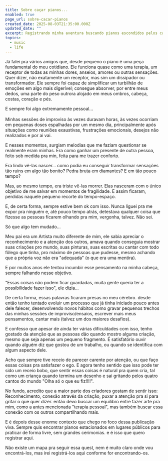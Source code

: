 ```yaml
---
title: Sobre caçar pianos...
enabled: true
page_url: sobre-cacar-pianos
created_date: 2025-08-03T21:35:00.000Z
updated_date: ""
excerpt: Registrando minha aventura buscando pianos escondidos pelos cantos das cidades.
topics:
  - music
  - life
---
```

Já falei pra vários amigos que, desde pequeno o piano é uma peça fundamental do meu cotidiano. Ele funciona quase como uma terapia, um receptor de todas as minhas dores, anseios, amores ou outras sensações. Quer dizer, não exatamente um receptor, mas sim um dissipador ou transformador. Ele sempre foi capaz de simplificar um turbilhão de emoções em algo mais digerível; consegue absorver, por entre meus dedos, uma parte do peso outrora alojado em meus ombros, cabeça, costas, coração e pés.

E sempre foi algo extremamente pessoal...\
\
Minhas sessões de improviso às vezes duravam horas, às vezes ocorriam em pequenas doses espalhadas por um mesmo dia, principalmente após situações como reuniões exaustivas, frustrações emocionais, desejos não realizados e por ai vai.

E nesses momentos, surgiam melodias que me faziam questionar se realmente eram minhas. Era como ganhar um presente de outra pessoa, feito sob medida pra min, feita para me trazer conforto. 

Era lindo vê-las nascer... como podia eu conseguir transformar sensações tão ruins em algo tão bonito? Pedra bruta em diamantes? E em tão pouco tempo?

Mas, ao mesmo tempo, era triste vê-las morrer. Elas nasceram com o único objetivo de me salvar em momentos de fragilidade. E assim ficaram, perdidas naquele pequeno recorte do tempo-espaço.

E, de certa forma, sempre estive bem ok com isso. Nunca liguei pra me expor pra ninguém e, até pouco tempo atrás, detestava qualquer coisa que fizesse as pessoas ficarem olhando pra mim, vergonha, talvez. Não sei.

Só que algo tem mudado...

Meu pai era um Artista muito diferente de mim, ele sabia apreciar o reconhecimento e a atenção dos outros, amava quando conseguia mostrar suas criações pro mundo, suas pinturas, suas escritas ou cantar com todo fôlego que tinha, pro máximo de pessoas que pudesse, mesmo achando que a própria voz não era "adequada" (o que era uma mentira).  

E por muitos anos ele tentou incumbir esse pensamento na minha cabeça, sempre falhando nesse objetivo.

"Essas coisas não podem ficar guardadas, muita gente queria ter a possibilidade fazer isso", ele dizia... 

De certa forma, essas palavras ficaram presas no meu cérebro. desde então tenho tentado evoluir um processo que já tinha iniciado pouco antes dele falecer, desenvolvendo novos hábitos como gravar pequenos trechos das minhas sessões de improviso/ensaios, escrever mais meus pensamentos, cantar mais (talvez um dos maiores desafios).

E confesso que apesar de ainda ter várias dificuldades com isso, tenho gostado da atenção que as pessoas dão quando mostro alguma criação, mesmo que seja apenas um pequeno fragmento. É satisfatório ouvir quando alguém diz que gostou de um trabalho, ou quando se identifica com algum aspecto dele.

Acho que sempre tive receio de parecer carente por atenção, ou que faço essas coisas pra satisfazer o ego. E agora tenho sentido que isso pode ter sido um receio bobo, que sentir essas coisas é natural pra quem cria, tal como um criança quando termina um desenho e sai gritando pelos quatro cantos do mundo "Olha só o que eu fiz!!!!".

No fundo, acredito que a maior parte dos criadores gostam de sentir isso: Reconhecimento, conexão através da criação, puxar a atenção pra si para gritar o que quer dizer. então devo buscar um equilibro entre fazer arte pra mim, como a antes mencionada "terapia pessoal", mas também buscar essa conexão com os outros compartilhando mais.

E é depois desse enorme contexto que chego no foco dessa publicação viva. Sempre quis encontrar pianos estacionados em lugares públicos para praticar de forma livre, sem grandes cerimonias. e é isso que quero registrar aqui.

Não existe um mapa pra seguir essa quest, nem é muito claro onde vou encontrá-los, mas irei registrá-los aqui conforme for encontrando-os.
